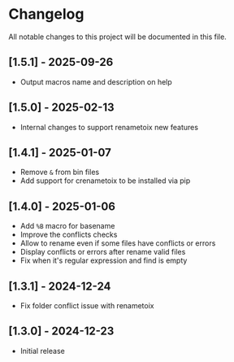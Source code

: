 # Changelog

All notable changes to this project will be documented in this file.

## [1.5.1] - 2025-09-26
- Output macros name and description on help

## [1.5.0] - 2025-02-13
- Internal changes to support renametoix new features

## [1.4.1] - 2025-01-07
- Remove `&` from bin files
- Add support for crenametoix to be installed via pip

## [1.4.0] - 2025-01-06
- Add `%B` macro for basename
- Improve the conflicts checks
- Allow to rename even if some files have conflicts or errors
- Display conflicts or errors after rename valid files
- Fix when it's regular expression and find is empty

## [1.3.1] - 2024-12-24
- Fix folder conflict issue with renametoix

## [1.3.0] - 2024-12-23
- Initial release
